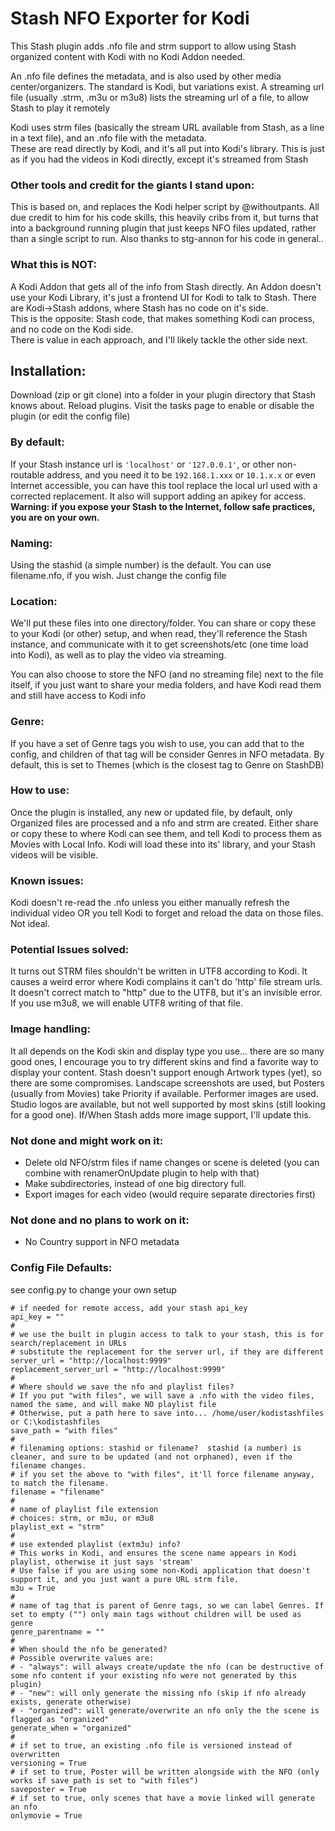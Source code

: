 # Stash NFO Exporter for Kodi

This Stash plugin adds .nfo file and strm support to allow using Stash organized content with Kodi with no Kodi Addon needed.

An .nfo file defines the metadata, and is also used by other media center/organizers.  The standard is Kodi, but variations exist.
A streaming url file (usually .strm, .m3u or m3u8) lists the streaming url of a file, to allow Stash to play it remotely

Kodi uses strm files (basically the stream URL available from Stash, as a line in a text file), and an .nfo file with the metadata.  
These are read directly by Kodi, and it's all put into Kodi's library.  This is just as if you had the videos in Kodi directly,
except it's streamed from Stash

### Other tools and credit for the giants I stand upon: 
This is based on, and replaces the Kodi helper script by @withoutpants.  All due credit to him for his code skills,
this heavily cribs from it, but turns that into a background running plugin that just keeps NFO files updated,
rather than a single script to run.  Also thanks to stg-annon for his code in general..

### What this is NOT: 
A Kodi Addon that gets all of the info from Stash directly.  An Addon doesn't use your Kodi Library,
it's just a frontend UI for Kodi to talk to Stash.  There are Kodi->Stash addons, where Stash has no code on it's side.  
This is the opposite: Stash code, that makes something Kodi can process, and no code on the Kodi side.  
There is value in each approach, and I'll likely tackle the other side next.

## Installation:

Download (zip or git clone) into a folder in your plugin directory that Stash knows about.  Reload plugins.  Visit the tasks page to enable or disable the plugin (or edit the config file)

### By default:
If your Stash instance url is `'localhost'` or `'127.0.0.1'`, or other non-routable address,
and you need it to be `192.168.1.xxx` or `10.1.x.x` or even Internet accessible, 
you can have this tool replace the local url used with a corrected replacement.  It also will support adding an apikey for access.  
**Warning: if you expose your Stash to the Internet, follow safe practices, you are on your own.**

### Naming: 
Using the stashid (a simple number) is the default.  You can use filename.nfo, if you wish.  Just change the config file

### Location: 
We'll put these files into one directory/folder.  You can share or copy these to your Kodi (or other) setup, and when read, 
they'll reference the Stash instance, and communicate with it to get screenshots/etc (one time load into Kodi),
as well as to play the video via streaming.

You can also choose to store the NFO (and no streaming file) next to the file itself, if you just want to share your media folders,
and have Kodi read them and still have access to Kodi info

### Genre:
If you have a set of Genre tags you wish to use, you can add that to the config, and children of that tag will be consider Genres in NFO metadata.
By default, this is set to Themes (which is the closest tag to Genre on StashDB)

### How to use:
Once the plugin is installed, any new or updated file, by default, only Organized files are processed and a nfo and strm are created.
Either share or copy these to where Kodi can see them, and tell Kodi to process them as Movies with Local Info.
Kodi will load these into its' library, and your Stash videos will be visible.

### Known issues:
Kodi doesn't re-read the .nfo unless you either manually refresh the individual video OR you tell Kodi to forget and reload the data on those files.  Not ideal.

### Potential Issues solved: 
It turns out STRM files shouldn't be written in UTF8 according to Kodi.  It causes a weird error where Kodi complains it can't do 'http' file 
stream urls. It doesn't correct match to "http" due to the UTF8, but it's an invisible error.  
If you use m3u8, we will enable UTF8 writing of that file.

### Image handling: 
It all depends on the Kodi skin and display type you use... there are so many good ones, I encourage you to try different skins and find a 
favorite way to display your content.  Stash doesn't support enough Artwork types (yet), so there are some compromises.
Landscape screenshots are used, but Posters (usually from Movies) take Priority if available.
Performer images are used.  
Studio logos are available, but not well supported by most skins (still looking for a good one).
If/When Stash adds more image support, I'll update this.

### Not done and might work on it:
- Delete old NFO/strm files if name changes or scene is deleted (you can combine with renamerOnUpdate plugin to help with that)
- Make subdirectories, instead of one big directory full.
- Export images for each video (would require separate directories first)

### Not done and no plans to work on it:
- No Country support in NFO metadata

### Config File Defaults:  
see config.py to change your own setup

```
# if needed for remote access, add your stash api_key
api_key = ""
#
# we use the built in plugin access to talk to your stash, this is for search/replacement in URLs
# substitute the replacement for the server url, if they are different
server_url = "http://localhost:9999"
replacement_server_url = "http://localhost:9999"
#
# Where should we save the nfo and playlist files?
# If you put "with files", we will save a .nfo with the video files, named the same, and will make NO playlist file
# Otherwise, put a path here to save into... /home/user/kodistashfiles or C:\kodistashfiles
save_path = "with files"
#
# filenaming options: stashid or filename?  stashid (a number) is cleaner, and sure to be updated (and not orphaned), even if the filename changes.
# if you set the above to "with files", it'll force filename anyway, to match the filename.
filename = "filename"
#
# name of playlist file extension
# choices: strm, or m3u, or m3u8
playlist_ext = "strm"
#
# use extended playlist (extm3u) info?
# This works in Kodi, and ensures the scene name appears in Kodi playlist, otherwise it just says 'stream'
# Use false if you are using some non-Kodi application that doesn't support it, and you just want a pure URL strm file.
m3u = True
#
# name of tag that is parent of Genre tags, so we can label Genres. If set to empty ("") only main tags without children will be used as genre
genre_parentname = ""
#
# When should the nfo be generated?
# Possible overwrite values are:
# - "always": will always create/update the nfo (can be destructive of some nfo content if your existing nfo were not generated by this plugin)
# - "new": will only generate the missing nfo (skip if nfo already exists, generate otherwise)
# - "organized": will generate/overwrite an nfo only the the scene is flagged as "organized"
generate_when = "organized"
#
# if set to true, an existing .nfo file is versioned instead of overwritten 
versioning = True
# if set to true, Poster will be written alongside with the NFO (only works if save path is set to "with files")
saveposter = True
# if set to true, only scenes that have a movie linked will generate an nfo
onlymovie = True
```
